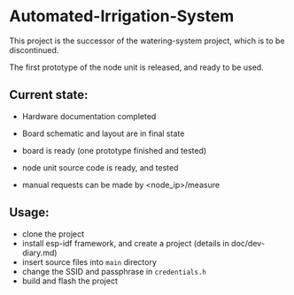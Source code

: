 # Automated-Irrigation-System

This project is the successor of the watering-system project, which is to be discontinued.

The first prototype of the node unit is released, and ready to be used.

## Current state:
  - Hardware documentation completed
  - Board schematic and layout are in final state
  - board is ready (one prototype finished and tested)

  - node unit source code is ready, and tested
  - manual requests can be made by <node_ip>/measure

## Usage:
  - clone the project
  - install esp-idf framework, and create a project (details in doc/dev-diary.md)
  - insert source files into `main` directory
  - change the SSID and passphrase in `credentials.h`
  - build and flash the project
